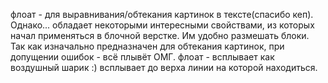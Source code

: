 
флоат - для выравнивания/обтекания картинок в тексте(спасибо кеп). Однако...
обладает некоторыми интересными свойствами, из которых начал применяться в блочной верстке. Им удобно размешать блоки.
Так как изначально предназначен для обтекания картинок, при допущении ошибок - всё плывёт ОМГ.
флоат - всплывает как воздушный шарик :) всплывает до верха линии на которой находиться.
